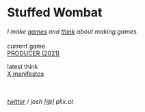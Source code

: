 # Stuffed Wombat

*I make [games](games) and [think](thinking) about making games.*
<br><br>
current game<br>
[PRODUCER (2021)](producer_2021)

latest think<br>
[X manifestos](x_manifestos)



<br><br>
*<a href="https://twitter.com/wombatstuff" target="_blank">twitter</a> / josh [@] plix.at*
